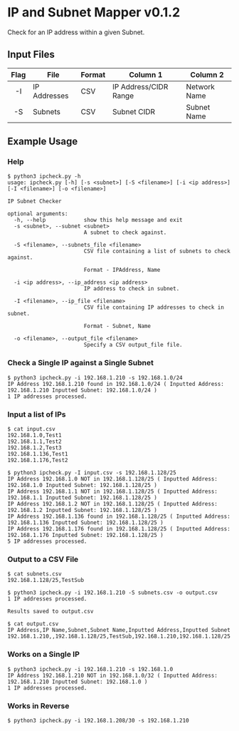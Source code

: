 # IP and Subnet Mapper v0.1.2

Check for an IP address within a given Subnet.

## Input Files

| Flag | File | Format | Column 1 | Column 2 |
| :--: | ---- | ------ | -------- | -------- |
| -I   | IP Addresses | CSV | IP Address/CIDR Range | Network Name |
| -S   | Subnets      | CSV | Subnet CIDR           | Subnet Name  |

## Example Usage

### Help

```shell
$ python3 ipcheck.py -h
usage: ipcheck.py [-h] [-s <subnet>] [-S <filename>] [-i <ip address>] [-I <filename>] [-o <filename>]

IP Subnet Checker

optional arguments:
  -h, --help            show this help message and exit
  -s <subnet>, --subnet <subnet>
                        A subnet to check against.

  -S <filename>, --subnets_file <filename>
                        CSV file containing a list of subnets to check against.

                        Format - IPAddress, Name

  -i <ip address>, --ip_address <ip address>
                        IP address to check in subnet.

  -I <filename>, --ip_file <filename>
                        CSV file containing IP addresses to check in subnet.

                        Format - Subnet, Name

  -o <filename>, --output_file <filename>
                        Specify a CSV output_file file.
```

### Check a Single IP against a Single Subnet

```shell
$ python3 ipcheck.py -i 192.168.1.210 -s 192.168.1.0/24
IP Address 192.168.1.210 found in 192.168.1.0/24 ( Inputted Address: 192.168.1.210 Inputted Subnet: 192.168.1.0/24 )
1 IP addresses processed.
```

### Input a list of IPs

```console
$ cat input.csv
192.168.1.0,Test1
192.168.1.1,Test2
192.168.1.2,Test3
192.168.1.136,Test1
192.168.1.176,Test2

$ python3 ipcheck.py -I input.csv -s 192.168.1.128/25
IP Address 192.168.1.0 NOT in 192.168.1.128/25 ( Inputted Address: 192.168.1.0 Inputted Subnet: 192.168.1.128/25 )
IP Address 192.168.1.1 NOT in 192.168.1.128/25 ( Inputted Address: 192.168.1.1 Inputted Subnet: 192.168.1.128/25 )
IP Address 192.168.1.2 NOT in 192.168.1.128/25 ( Inputted Address: 192.168.1.2 Inputted Subnet: 192.168.1.128/25 )
IP Address 192.168.1.136 found in 192.168.1.128/25 ( Inputted Address: 192.168.1.136 Inputted Subnet: 192.168.1.128/25 )
IP Address 192.168.1.176 found in 192.168.1.128/25 ( Inputted Address: 192.168.1.176 Inputted Subnet: 192.168.1.128/25 )
5 IP addresses processed.
```

### Output to a CSV File

```console
$ cat subnets.csv
192.168.1.128/25,TestSub

$ python3 ipcheck.py -i 192.168.1.210 -S subnets.csv -o output.csv
1 IP addresses processed.

Results saved to output.csv

$ cat output.csv
IP Address,IP Name,Subnet,Subnet Name,Inputted Address,Inputted Subnet
192.168.1.210,,192.168.1.128/25,TestSub,192.168.1.210,192.168.1.128/25
```

### Works on a Single IP

```console
$ python3 ipcheck.py -i 192.168.1.210 -s 192.168.1.0
IP Address 192.168.1.210 NOT in 192.168.1.0/32 ( Inputted Address: 192.168.1.210 Inputted Subnet: 192.168.1.0 )
1 IP addresses processed.
```

### Works in Reverse

```console
$ python3 ipcheck.py -i 192.168.1.208/30 -s 192.168.1.210

```